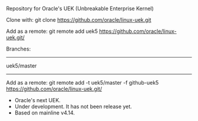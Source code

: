 Repository for Oracle's UEK (Unbreakable Enterprise Kernel)

Clone with:
	git clone https://github.com/oracle/linux-uek.git

Add as a remote:
	git remote add uek5 https://github.com/oracle/linux-uek.git/

Branches:

***********
uek5/master
***********

Add as a remote:
        git remote add -t uek5/master -f github-uek5 https://github.com/oracle/linux-uek.git/

- Oracle's next UEK.
- Under development.  It has not been release yet.
- Based on mainline v4.14.

